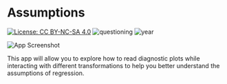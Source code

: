 # Assumptions

[![License: CC BY-NC-SA 4.0](https://img.shields.io/badge/License-CC%20BY--NC--SA%204.0-lightgrey.svg)](https://creativecommons.org/licenses/by-nc-sa/4.0/) ![questioning](https://img.shields.io/badge/lifecycle-questioning-blue) ![year](https://img.shields.io/badge/year-2018-lightgrey)

![App Screenshot](https://sites.psu.edu/shinyapps/files/2018/12/42a9fd92786b506a5bd3e996e0d10a42361f7ff6-assumption-2idaeye.png)

This app will allow you to explore how to read diagnostic plots while interacting with different transformations to help you better understand the assumptions of regression.
